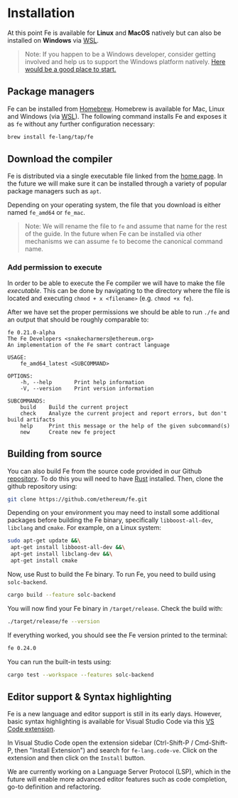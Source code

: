 # Installation

At this point Fe is available for **Linux** and **MacOS** natively but can also be installed on **Windows** via [WSL](https://learn.microsoft.com/en-us/windows/wsl/about).

> Note: If you happen to be a Windows developer, consider getting involved
> and help us to support the Windows platform natively. [Here would be a good place to start.](https://github.com/ethereum/fe/issues/62)

## Package managers

Fe can be installed from [Homebrew](https://brew.sh/). Homebrew is available for Mac, Linux and Windows (via [WSL](https://learn.microsoft.com/en-us/windows/wsl/about)). The following command installs Fe and exposes it as `fe` without any further configuration necessary:

```sh
brew install fe-lang/tap/fe
```

## Download the compiler

Fe is distributed via a single executable file linked from the [home page](https://fe-lang.org). In the future we will make sure it can be installed through a variety of popular package managers such as `apt`.

Depending on your operating system, the file that you download is either named `fe_amd64` or `fe_mac`.

> Note: We will rename the file to `fe` and assume that name for the rest of the guide. In the future when Fe can be installed via other mechanisms we can assume `fe` to become the canonical command name.

### Add permission to execute

In order to be able to execute the Fe compiler we will have to make the file *executable*. This can be done by navigating to the directory where the file is located and executing `chmod + x <filename>` (e.g. `chmod +x fe`).

After we have set the proper permissions we should be able to run `./fe` and an output that should be roughly comparable to:

```
fe 0.21.0-alpha
The Fe Developers <snakecharmers@ethereum.org>
An implementation of the Fe smart contract language

USAGE:
    fe_amd64_latest <SUBCOMMAND>

OPTIONS:
    -h, --help       Print help information
    -V, --version    Print version information

SUBCOMMANDS:
    build    Build the current project
    check    Analyze the current project and report errors, but don't build artifacts
    help     Print this message or the help of the given subcommand(s)
    new      Create new fe project
```


## Building from source

You can also build Fe from the source code provided in our Github [repository](https://github.com/ethereum/fe). To do this you will need to have [Rust](https://www.rust-lang.org/tools/install) installed. Then, clone the github repository using:

```sh
git clone https://github.com/ethereum/fe.git
```

Depending on your environment you may need to install some additional packages before building the Fe binary, specifically `libboost-all-dev`, `libclang` and `cmake`. For example, on a Linux system:

```sh
sudo apt-get update &&\
 apt-get install libboost-all-dev &&\
 apt-get install libclang-dev &&\
 apt-get install cmake
```

Now, use Rust to build the Fe binary. To run Fe, you need to build using `solc-backend`.

```sh
cargo build --feature solc-backend
```

You will now find your Fe binary in `/target/release`. Check the build with:

```sh
./target/release/fe --version
```

If everything worked, you should see the Fe version printed to the terminal:

```sh
fe 0.24.0
```

You can run the built-in tests using:

```sh
cargo test --workspace --features solc-backend
```


## Editor support & Syntax highlighting

Fe is a new language and editor support is still in its early days. However, basic syntax highlighting is available for Visual Studio Code via this [VS Code extension](https://marketplace.visualstudio.com/items?itemName=fe-lang.code-ve).

In Visual Studio Code open the extension sidebar (Ctrl-Shift-P / Cmd-Shift-P, then "Install Extension") and search for `fe-lang.code-ve`. Click on the extension and then click on the `Install` button.

We are currently working on a Language Server Protocol (LSP), which in the future will enable more advanced editor features such as code completion, go-to definition and refactoring.
